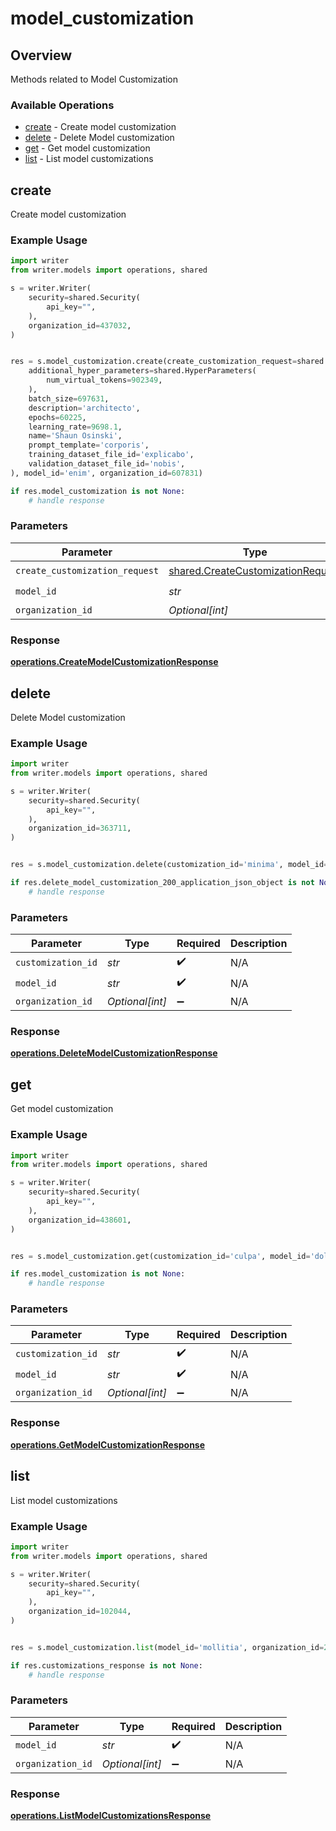 # model_customization

## Overview

Methods related to Model Customization

### Available Operations

* [create](#create) - Create model customization
* [delete](#delete) - Delete Model customization
* [get](#get) - Get model customization
* [list](#list) - List model customizations

## create

Create model customization

### Example Usage

```python
import writer
from writer.models import operations, shared

s = writer.Writer(
    security=shared.Security(
        api_key="",
    ),
    organization_id=437032,
)


res = s.model_customization.create(create_customization_request=shared.CreateCustomizationRequest(
    additional_hyper_parameters=shared.HyperParameters(
        num_virtual_tokens=902349,
    ),
    batch_size=697631,
    description='architecto',
    epochs=60225,
    learning_rate=9698.1,
    name='Shaun Osinski',
    prompt_template='corporis',
    training_dataset_file_id='explicabo',
    validation_dataset_file_id='nobis',
), model_id='enim', organization_id=607831)

if res.model_customization is not None:
    # handle response
```

### Parameters

| Parameter                                                                              | Type                                                                                   | Required                                                                               | Description                                                                            |
| -------------------------------------------------------------------------------------- | -------------------------------------------------------------------------------------- | -------------------------------------------------------------------------------------- | -------------------------------------------------------------------------------------- |
| `create_customization_request`                                                         | [shared.CreateCustomizationRequest](../../models/shared/createcustomizationrequest.md) | :heavy_check_mark:                                                                     | N/A                                                                                    |
| `model_id`                                                                             | *str*                                                                                  | :heavy_check_mark:                                                                     | N/A                                                                                    |
| `organization_id`                                                                      | *Optional[int]*                                                                        | :heavy_minus_sign:                                                                     | N/A                                                                                    |


### Response

**[operations.CreateModelCustomizationResponse](../../models/operations/createmodelcustomizationresponse.md)**


## delete

Delete Model customization

### Example Usage

```python
import writer
from writer.models import operations, shared

s = writer.Writer(
    security=shared.Security(
        api_key="",
    ),
    organization_id=363711,
)


res = s.model_customization.delete(customization_id='minima', model_id='excepturi', organization_id=38425)

if res.delete_model_customization_200_application_json_object is not None:
    # handle response
```

### Parameters

| Parameter          | Type               | Required           | Description        |
| ------------------ | ------------------ | ------------------ | ------------------ |
| `customization_id` | *str*              | :heavy_check_mark: | N/A                |
| `model_id`         | *str*              | :heavy_check_mark: | N/A                |
| `organization_id`  | *Optional[int]*    | :heavy_minus_sign: | N/A                |


### Response

**[operations.DeleteModelCustomizationResponse](../../models/operations/deletemodelcustomizationresponse.md)**


## get

Get model customization

### Example Usage

```python
import writer
from writer.models import operations, shared

s = writer.Writer(
    security=shared.Security(
        api_key="",
    ),
    organization_id=438601,
)


res = s.model_customization.get(customization_id='culpa', model_id='doloribus', organization_id=958950)

if res.model_customization is not None:
    # handle response
```

### Parameters

| Parameter          | Type               | Required           | Description        |
| ------------------ | ------------------ | ------------------ | ------------------ |
| `customization_id` | *str*              | :heavy_check_mark: | N/A                |
| `model_id`         | *str*              | :heavy_check_mark: | N/A                |
| `organization_id`  | *Optional[int]*    | :heavy_minus_sign: | N/A                |


### Response

**[operations.GetModelCustomizationResponse](../../models/operations/getmodelcustomizationresponse.md)**


## list

List model customizations

### Example Usage

```python
import writer
from writer.models import operations, shared

s = writer.Writer(
    security=shared.Security(
        api_key="",
    ),
    organization_id=102044,
)


res = s.model_customization.list(model_id='mollitia', organization_id=208876)

if res.customizations_response is not None:
    # handle response
```

### Parameters

| Parameter          | Type               | Required           | Description        |
| ------------------ | ------------------ | ------------------ | ------------------ |
| `model_id`         | *str*              | :heavy_check_mark: | N/A                |
| `organization_id`  | *Optional[int]*    | :heavy_minus_sign: | N/A                |


### Response

**[operations.ListModelCustomizationsResponse](../../models/operations/listmodelcustomizationsresponse.md)**

